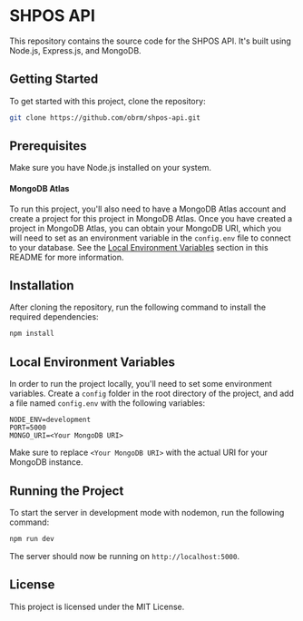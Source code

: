 # SHPOS API

This repository contains the source code for the SHPOS API. It's built using Node.js, Express.js, and MongoDB.

## Getting Started

To get started with this project, clone the repository:

```bash
git clone https://github.com/obrm/shpos-api.git
```

## Prerequisites
Make sure you have Node.js installed on your system.

#### MongoDB Atlas

To run this project, you'll also need to have a MongoDB Atlas account and create a project for this project in MongoDB Atlas. Once you have created a project in MongoDB Atlas, you can obtain your MongoDB URI, which you will need to set as an environment variable in the `config.env` file to connect to your database. See the [Local Environment Variables](#local-environment-variables) section in this README for more information.

## Installation
After cloning the repository, run the following command to install the required dependencies:

```bash
npm install
```

## Local Environment Variables
In order to run the project locally, you'll need to set some environment variables. Create a `config` folder in the root directory of the project, and add a file named `config.env` with the following variables:

```env
NODE_ENV=development
PORT=5000
MONGO_URI=<Your MongoDB URI>
```

Make sure to replace `<Your MongoDB URI>` with the actual URI for your MongoDB instance.

## Running the Project
To start the server in development mode with nodemon, run the following command:

```bash
npm run dev
```

The server should now be running on `http://localhost:5000`.

## License
This project is licensed under the MIT License.
